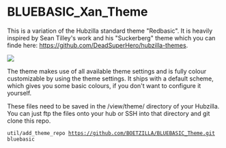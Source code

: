 # BLUEBASIC_Xan_Theme

This is a variation of the Hubzilla standard theme "Redbasic". It is heavily inspired by Sean Tilley's work and his "Suckerberg" theme which you can finde here: https://github.com/DeadSuperHero/hubzilla-themes. 

<img src="https://nexxt.social/view/theme/bluebasic/img/screenshot.png">

The theme makes use of all available theme settings and is fully colour customizable by using the theme settings. It ships with a default scheme, which gives you some basic colours, if you don't want to configure it yourself. 

These files need to be saved in the /view/theme/ directory of your Hubzilla. You can just ftp the files onto your hub or SSH into that directory and git clone this repo.

<code>util/add_theme_repo https://github.com/BOETZILLA/BLUEBASIC_Theme.git bluebasic</code>
